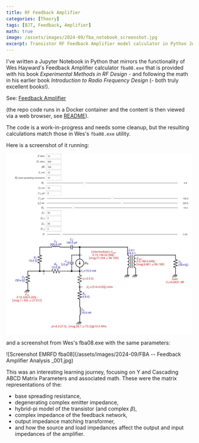 ```yaml
---
title: RF Feedback Amplifier
categories: [Theory]
tags: [BJT, Feedback, Amplifier]
math: true
image: /assets/images/2024-09/fba_notebook_screenshot.jpg
excerpt: Transistor RF Feedback Amplifier model calculator in Python Jupyter Notebook utilising Y and ABCD Matrices.
---
```


I've written a Jupyter Notebook in Python that mirrors the functionality of Wes Hayward's Feedback Amplifier calculator
`fba08.exe` that is provided with his book _Experimental Methods in RF Design_ - and following the math in his earlier book _Introduction to Radio Frequency Design_ (- both truly excellent books!).

See: [Feedback Amplifier](https://github.com/M0YCX/ycx_rf_notebooks/blob/master/Amplifiers/feedback/Feedback%20Amplifier.ipynb)

(the repo code runs in a Docker container and the content is then viewed via a web browser, see [README](https://github.com/M0YCX/ycx_rf_notebooks/blob/master/README.md)).

The code is a work-in-progress and needs some cleanup, but the resulting calculations match those in Wes's `fba08.exe` utility.

Here is a screenshot of it running:

![Screenshot Feedback Amplifier Notebook](/assets/images/2024-09/fba_notebook_screenshot.jpg)

and a screenshot from Wes's fba08.exe with the same parameters:

![Screenshot EMRFD fba08](/assets/images/2024-09/FBA -- Feedback Amplifier Analysis _001.jpg)

This was an interesting learning journey, focusing on Y and Cascading ABCD Matrix Parameters and associated math.
These were the matrix representations of the:

* base spreading resistance,
* degenerating complex emitter impedance,
* hybrid-pi model of the transistor (and complex $\beta$),
* complex impedance of the feedback network,
* output impedance matching transformer,
* and how the source and load impedances affect the output and input impedances of the amplifier.
